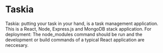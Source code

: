 # Taskia
 Taskia: putting your task in your hand, is a task management application. 
 This is a React, Node, Express.js and MongoDB stack application.
 For deployment: The node_modules command should be run and the development or build commands of a typical React application are neccesary. 
